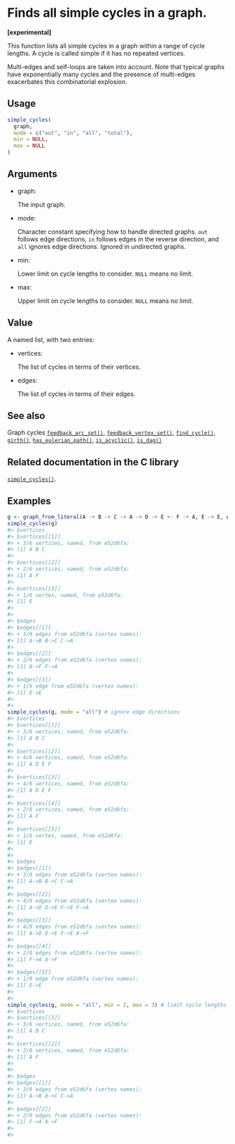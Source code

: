 # Finds all simple cycles in a graph.

**\[experimental\]**

This function lists all simple cycles in a graph within a range of cycle
lengths. A cycle is called simple if it has no repeated vertices.

Multi-edges and self-loops are taken into account. Note that typical
graphs have exponentially many cycles and the presence of multi-edges
exacerbates this combinatorial explosion.

## Usage

``` r
simple_cycles(
  graph,
  mode = c("out", "in", "all", "total"),
  min = NULL,
  max = NULL
)
```

## Arguments

- graph:

  The input graph.

- mode:

  Character constant specifying how to handle directed graphs. `out`
  follows edge directions, `in` follows edges in the reverse direction,
  and `all` ignores edge directions. Ignored in undirected graphs.

- min:

  Lower limit on cycle lengths to consider. `NULL` means no limit.

- max:

  Upper limit on cycle lengths to consider. `NULL` means no limit.

## Value

A named list, with two entries:

- vertices:

  The list of cycles in terms of their vertices.

- edges:

  The list of cycles in terms of their edges.

## See also

Graph cycles
[`feedback_arc_set()`](https://r.igraph.org/reference/feedback_arc_set.md),
[`feedback_vertex_set()`](https://r.igraph.org/reference/feedback_vertex_set.md),
[`find_cycle()`](https://r.igraph.org/reference/find_cycle.md),
[`girth()`](https://r.igraph.org/reference/girth.md),
[`has_eulerian_path()`](https://r.igraph.org/reference/has_eulerian_path.md),
[`is_acyclic()`](https://r.igraph.org/reference/is_acyclic.md),
[`is_dag()`](https://r.igraph.org/reference/is_dag.md)

## Related documentation in the C library

[`simple_cycles()`](https://igraph.org/c/html/latest/igraph-Cycles.html#igraph_simple_cycles).

## Examples

``` r
g <- graph_from_literal(A -+ B -+ C -+ A -+ D -+ E +- F -+ A, E -+ E, A -+ F, simplify = FALSE)
simple_cycles(g)
#> $vertices
#> $vertices[[1]]
#> + 3/6 vertices, named, from e52d6fa:
#> [1] A B C
#> 
#> $vertices[[2]]
#> + 2/6 vertices, named, from e52d6fa:
#> [1] A F
#> 
#> $vertices[[3]]
#> + 1/6 vertex, named, from e52d6fa:
#> [1] E
#> 
#> 
#> $edges
#> $edges[[1]]
#> + 3/9 edges from e52d6fa (vertex names):
#> [1] A->B B->C C->A
#> 
#> $edges[[2]]
#> + 2/9 edges from e52d6fa (vertex names):
#> [1] A->F F->A
#> 
#> $edges[[3]]
#> + 1/9 edge from e52d6fa (vertex names):
#> [1] E->E
#> 
#> 
simple_cycles(g, mode = "all") # ignore edge directions
#> $vertices
#> $vertices[[1]]
#> + 3/6 vertices, named, from e52d6fa:
#> [1] A B C
#> 
#> $vertices[[2]]
#> + 4/6 vertices, named, from e52d6fa:
#> [1] A D E F
#> 
#> $vertices[[3]]
#> + 4/6 vertices, named, from e52d6fa:
#> [1] A D E F
#> 
#> $vertices[[4]]
#> + 2/6 vertices, named, from e52d6fa:
#> [1] A F
#> 
#> $vertices[[5]]
#> + 1/6 vertex, named, from e52d6fa:
#> [1] E
#> 
#> 
#> $edges
#> $edges[[1]]
#> + 3/9 edges from e52d6fa (vertex names):
#> [1] A->B B->C C->A
#> 
#> $edges[[2]]
#> + 4/9 edges from e52d6fa (vertex names):
#> [1] A->D D->E F->E F->A
#> 
#> $edges[[3]]
#> + 4/9 edges from e52d6fa (vertex names):
#> [1] A->D D->E F->E A->F
#> 
#> $edges[[4]]
#> + 2/9 edges from e52d6fa (vertex names):
#> [1] F->A A->F
#> 
#> $edges[[5]]
#> + 1/9 edge from e52d6fa (vertex names):
#> [1] E->E
#> 
#> 
simple_cycles(g, mode = "all", min = 2, max = 3) # limit cycle lengths
#> $vertices
#> $vertices[[1]]
#> + 3/6 vertices, named, from e52d6fa:
#> [1] A B C
#> 
#> $vertices[[2]]
#> + 2/6 vertices, named, from e52d6fa:
#> [1] A F
#> 
#> 
#> $edges
#> $edges[[1]]
#> + 3/9 edges from e52d6fa (vertex names):
#> [1] A->B B->C C->A
#> 
#> $edges[[2]]
#> + 2/9 edges from e52d6fa (vertex names):
#> [1] F->A A->F
#> 
#> 
```
